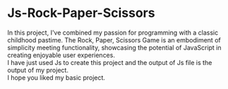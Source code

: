 # Js-Rock-Paper-Scissors
In this project, I've combined my passion for programming with a classic childhood pastime. The Rock, Paper, Scissors Game is an embodiment of simplicity meeting functionality, showcasing the potential of JavaScript in creating enjoyable user experiences. 
<br>
I have just used Js to create this project and the output of Js file is the output of my project.
<br>
I hope you liked my basic project.